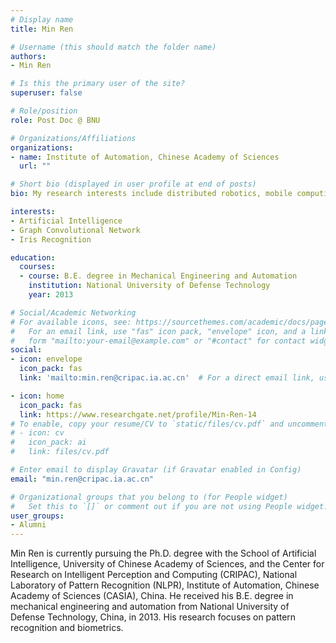 ```yaml
---
# Display name
title: Min Ren

# Username (this should match the folder name)
authors:
- Min Ren

# Is this the primary user of the site?
superuser: false

# Role/position
role: Post Doc @ BNU

# Organizations/Affiliations
organizations:
- name: Institute of Automation, Chinese Academy of Sciences
  url: ""

# Short bio (displayed in user profile at end of posts)
bio: My research interests include distributed robotics, mobile computing and programmable matter.

interests:
- Artificial Intelligence
- Graph Convolutional Network
- Iris Recognition

education:
  courses:
  - course: B.E. degree in Mechanical Engineering and Automation
    institution: National University of Defense Technology
    year: 2013

# Social/Academic Networking
# For available icons, see: https://sourcethemes.com/academic/docs/page-builder/#icons
#   For an email link, use "fas" icon pack, "envelope" icon, and a link in the
#   form "mailto:your-email@example.com" or "#contact" for contact widget.
social:
- icon: envelope
  icon_pack: fas
  link: 'mailto:min.ren@cripac.ia.ac.cn'  # For a direct email link, use "mailto:test@example.org".

- icon: home
  icon_pack: fas
  link: https://www.researchgate.net/profile/Min-Ren-14
# To enable, copy your resume/CV to `static/files/cv.pdf` and uncomment the lines below.
# - icon: cv
#   icon_pack: ai
#   link: files/cv.pdf

# Enter email to display Gravatar (if Gravatar enabled in Config)
email: "min.ren@cripac.ia.ac.cn"

# Organizational groups that you belong to (for People widget)
#   Set this to `[]` or comment out if you are not using People widget.
user_groups:
- Alumni
---
```

Min Ren is currently pursuing the Ph.D. degree with the School of Artificial Intelligence, University of Chinese Academy of Sciences, and the Center for Research on Intelligent Perception and Computing (CRIPAC), National Laboratory of Pattern Recognition (NLPR), Institute of Automation, Chinese Academy of Sciences (CASIA), China. He received his B.E. degree in mechanical engineering and automation from National University of Defense Technology, China, in 2013. His research focuses on pattern recognition and biometrics.